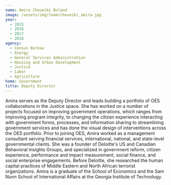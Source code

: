 ```yaml
---
name: Amira Choueiki Boland
image: /assets/img/team/choueiki_amira.jpg
year:
  - 2015
  - 2016
  - 2017
  - 2018
agency:
  - Census Bureau
  - Energy
  - General Services Administration
  - Housing and Urban Development
  - Justice
  - Labor
  - Agriculture
home: Government
title: Deputy Director
---
```


Amira serves as the Deputy Director and leads building a portfolio of OES collaborations in the Justice space. She has worked on a number of projects focused on improving government operations, which ranges from improving program integrity, to changing the citizen experience interacting with government forms, processes, and information sharing to streamlining government services and has done the visual design of interventions across the OES portfolio. Prior to joining OES, Amira worked as a management consultant serving financial services, international, national, and state-level governmental clients. She was a founder of Deloitte's US and Canadian Behavioral Insights Groups, and specialized in government reform, citizen experience, performance and impact measurement, social finance, and social enterprise engagements. Before Deloitte, she researched the human capital practices of Middle Eastern and North African terrorist organizations. Amira is a graduate of the School of Economics and the Sam Nunn School of International Affairs at the Georgia Institute of Technology.
